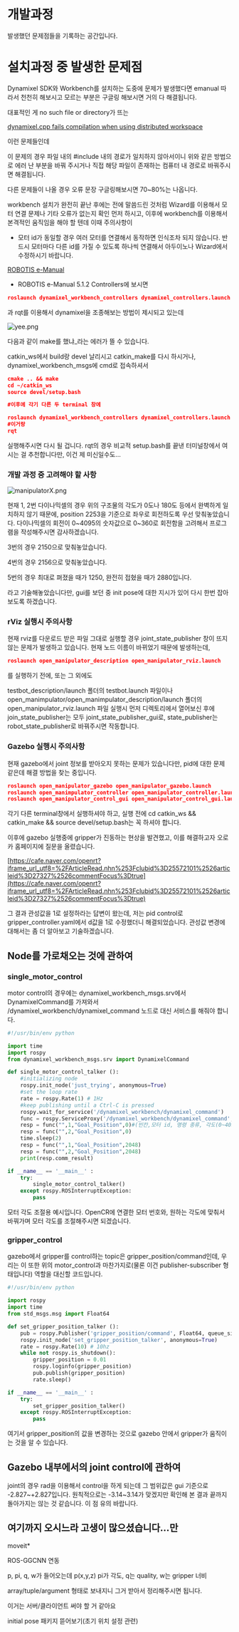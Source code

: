 # 개발과정

발생했던 문제점들을 기록하는 공간입니다.

# 설치과정 중 발생한 문제점

Dynamixel SDK와 Workbench를 설치하는 도중에 문제가 발생했다면 emanual 따라서 천천히 해보시고 모르는 부분은 구글링 해보시면 거의 다 해결됩니다.

대표적인 게 no such file or directory가 뜨는

[dynamixel.cpp fails compilation when using distributed workspace](https://forums.developer.nvidia.com/t/dynamixel-cpp-fails-compilation-when-using-distributed-workspace/111679)

이런 문제들인데

이 문제의 경우 파일 내의 #include 내의 경로가 일치하지 않아서이니 위와 같은 방법으로 에러 난 부분을 바꿔 주시거나 직접 해당 파일이 존재하는 컴퓨터 내 경로로 바꿔주시면 해결됩니다.

다른 문제들이 나올 경우 오류 문장 구글링해보시면 70~80%는 나옵니다.

workbench 설치가 완전히 끝난 후에는 전에 말씀드린 것처럼 Wizard를 이용해서 모터 연결 문제나 기타 오류가 없는지 확인 먼저 하시고, 이후에 workbench를 이용해서 본격적인 움직임을 해야 할 텐데 이때 주의사항이

- 모터 id가 동일할 경우 여러 모터를 연결해서 동작하면 인식조차 되지 않습니다. 반드시 모터마다 다른 id를 가질 수 있도록 하나씩 연결해서 아두이노나 Wizard에서 수정하시기 바랍니다.

[ROBOTIS e-Manual](https://emanual.robotis.com/docs/en/software/dynamixel/dynamixel_workbench/)

- ROBOTIS e-Manual 5.1.2 Controllers에 보시면

```json
roslaunch dynamixel_workbench_controllers dynamixel_controllers.launch
```

과 rqt를 이용해서 dynamixel을 조종해보는 방법이 제시되고 있는데 

![yee.png](https://github.com/EndeavoringYoon/Pick-and-place-KOR-/blob/main/Pick-and-place/%EA%B0%9C%EB%B0%9C%EA%B3%BC%EC%A0%95/yee.png)

다음과 같이 make를 했냐_라는 에러가 뜰 수 있습니다.

catkin_ws에서 build랑 devel 날리시고 catkin_make를 다시 하시거나, dynamixel_workbench_msgs에 cmd로 접속하셔서

```json
cmake .. && make
cd ~/catkin_ws
source devel/setup.bash

#이후에 각기 다른 두 terminal 창에

roslaunch dynamixel_workbench_controllers dynamixel_controllers.launch
#이거랑
rqt
```

실행해주시면 다시 될 겁니다. rqt의 경우 비교적 setup.bash를 끝낸 터미널창에서 여시는 걸 추천합니다만, 이건 제 미신일수도…

### 개발 과정 중 고려해야 할 사항

![manipulatorX.png](https://github.com/EndeavoringYoon/Pick-and-place-KOR-/blob/main/Pick-and-place/%EA%B0%9C%EB%B0%9C%EA%B3%BC%EC%A0%95/manipulatorX.png)

현재 1, 2번 다이나믹셀의 경우 위의 구조물의 각도가 0도나 180도 등에서 완벽하게 일치하지 않기 때문에, position 2253을 기준으로 좌우로 회전하도록 우선 맞춰놓았습니다. 다이나믹셀의 회전이 0~4095의 숫자값으로 0~360로 회전함을 고려해서 프로그램을 작성해주시면 감사하겠습니다.

3번의 경우 2150으로 맞춰놓았습니다.

4번의 경우 2156으로 맞춰놓았습니다.

5번의 경우 최대로 펴졌을 때가 1250, 완전히 접혔을 때가 2880입니다.

라고 기술해놓았습니다만, gui를 보던 중 init pose에 대한 지시가 있어 다시 한번 잡아보도록 하겠습니다.

### rViz 실행시 주의사항

현재 rviz를 다운로드 받은 파일 그대로 실행할 경우 joint_state_publisher 창이 뜨지 않는 문제가 발생하고 있습니다. 현재 노드 이름이 바뀌었기 때문에 발생하는데,

```json
roslaunch open_manipulator_description open_manipulator_rviz.launch
```

를 실행하기 전에, 또는 그 외에도

testbot_description/launch 폴더의 testbot.launch 파일이나 open_manimpulator/open_manimpulator_description/launch 폴더의 open_manipulator_rviz.launch 파일 실행시 먼저 디렉토리에서 열어보신 후에 join_state_publisher는 모두 joint_state_publisher_gui로, state_publisher는 robot_state_publisher로 바꿔주시면 작동합니다.

### Gazebo 실행시 주의사항

현재 gazebo에서 joint 정보를 받아오지 못하는 문제가 있습니다만, pid에 대한 문제 같은데 해결 방법을 찾는 중입니다.

```json
roslaunch open_manipulator_gazebo open_manipulator_gazebo.launch
roslaunch open_manimpulator_controller open_manipulator_controller.launch use_platform:=false
roslaunch open_manipulator_control_gui open_manipulator_control_gui.launch
```

각기 다른 terminal창에서 실행하셔야 하고, 실행 전에 cd catkin_ws && catkin_make && source devel/setup.bash는 꼭 하셔야 합니다.

이후에 gazebo 실행중에 gripper가 진동하는 현상을 발견했고, 이를 해결하고자 오로카 홈페이지에 질문을 올렸습니다.

[https://cafe.naver.com/openrt?iframe_url_utf8=%2FArticleRead.nhn%253Fclubid%3D25572101%2526articleid%3D27327%2526commentFocus%3Dtrue](https://cafe.naver.com/openrt?iframe_url_utf8=%2FArticleRead.nhn%253Fclubid%3D25572101%2526articleid%3D27327%2526commentFocus%3Dtrue)

그 결과 관성값을 1로 설정하라는 답변이 왔는데, 저는 pid control로 gripper_controller.yaml에서 d값을 1로 수정했더니 해결되었습니다. 관성값 변경에 대해서는 좀 더 알아보고 기술하겠습니다.

## Node를 가로채오는 것에 관하여

### single_motor_control

motor control의 경우에는 dynamixel_workbench_msgs.srv에서 DynamixelCommand를 가져와서 /dynamixel_workbench/dynamixel_command 노드로 대신 서비스를 해줘야 합니다.

```python
#!/usr/bin/env python

import time
import rospy
from dynamixel_workbench_msgs.srv import DynamixelCommand

def single_motor_control_talker ():
    #initializing node
    rospy.init_node('just_trying', anonymous=True)
    #set the loop rate
    rate = rospy.Rate(1) # 1Hz
    #keep publishing until a Ctrl-C is pressed
    rospy.wait_for_service('/dynamixel_workbench/dynamixel_command')
    func = rospy.ServiceProxy('/dynamixel_workbench/dynamixel_command', DynamixelCommand)
    resp = func("",1,"Goal_Position",0)#(빈칸,모터 id, 명령 종류, 각도(0~4095가 0~360도에 대응))
    resp = func("",2,"Goal_Position",0)
    time.sleep(2)
    resp = func("",1,"Goal_Position",2048)
    resp = func("",2,"Goal_Position",2048)
    print(resp.comm_result)

if __name__ == '__main__' :
    try:
        single_motor_control_talker()
    except rospy.ROSInterruptException:
        pass
```

모터 각도 조절용 예시입니다. OpenCR에 연결한 모터 번호와, 원하는 각도에 맞춰서 바꿔가며 모터 각도를 조절해주시면 되겠습니다.

### gripper_control

gazebo에서 gripper를 control하는 topic은 gripper_position/command인데, 우리는 이 또한 위의 motor_control과 마찬가지로(물론 이건 publisher-subscriber 형태입니다) 역할을 대신할 코드입니다.

```python
#!/usr/bin/env python

import rospy
import time
from std_msgs.msg import Float64

def set_gripper_position_talker ():
    pub = rospy.Publisher('gripper_position/command', Float64, queue_size=10)
    rospy.init_node('set_gripper_position_talker', anonymous=True)
    rate = rospy.Rate(10) # 10hz
    while not rospy.is_shutdown():
        gripper_position = 0.01
        rospy.loginfo(gripper_position)
        pub.publish(gripper_position)
        rate.sleep()

if __name__ == '__main__' :
    try:
        set_gripper_position_talker()
    except rospy.ROSInterruptException:
        pass
```

여기서 gripper_position의 값을 변경하는 것으로 gazebo 안에서 gripper가 움직이는 것을 알 수 있습니다.

## Gazebo 내부에서의 joint control에 관하여

joint의 경우 rad을 이용해서 control을 하게 되는데 그 범위값은 gui 기준으로 -2.827~+2.827입니다. 원칙적으로는 -3.14~3.14가 맞겠지만 확인해 본 결과 끝까지 돌아가지는 않는 것 같습니다. 이 점 유의 바랍니다.

## 여기까지 오시느라 고생이 많으셨습니다…만

moveit*

ROS-GGCNN 연동

p, pi, q, w가 들어오는데 p(x,y,z) pi가 각도, q는 quality, w는 gripper 너비

array/tuple/argument 형태로 보내지니 그거 받아서 정리해주시면 됩니다.

이거는 서버/클라이언트 써야 할 거 같아요

initial pose 패키지 뜯어보기(초기 위치 설정 관련)
